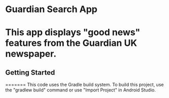 Guardian Search App
===================================


This app displays "good news" features from the Guardian UK newspaper.
=======

Getting Started
---------------


=======
This code uses the Gradle build system. To build this project, use the
"gradlew build" command or use "Import Project" in Android Studio.

